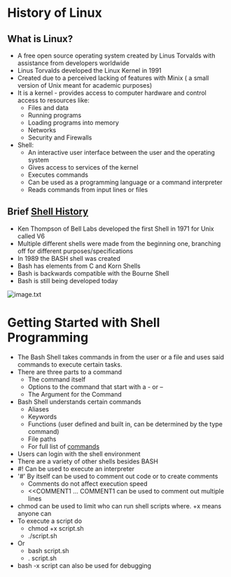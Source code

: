 # History of Linux
## What is Linux?
- A free open source operating system created by Linus Torvalds with assistance from developers worldwide
- Linus Torvalds developed the Linux Kernel in 1991
- Created due to a perceived lacking of features with Minix ( a small version of Unix meant for academic purposes)
- It is a kernel - provides access to computer hardware and control access to resources like: 
  - Files and data
  - Running programs
  - Loading programs into memory
  - Networks
  - Security and Firewalls
- Shell:
  - An interactive user interface between the user and the operating system
  - Gives access to services of the kernel
  - Executes commands
  - Can be used as a programming language or a command interpreter
  - Reads commands from input lines or files
## Brief [Shell History](https://developer.ibm.com/tutorials/l-linux-shells/)
- Ken Thompson of Bell Labs developed the first Shell in 1971 for Unix called V6
- Multiple different shells were made from the beginning one, branching off for different purposes/specifications
- In 1989 the BASH shell was created
- Bash has elements from C and Korn Shells
- Bash is backwards compatible with the Bourne Shell
- Bash is still being developed today

![image.txt](https://developer.ibm.com/developer/default/tutorials/l-linux-shells/images/figure1.gif)

# Getting Started with Shell Programming
- The Bash Shell takes commands in from the user or a file and uses said commands to execute certain tasks.
- There are three parts to a command
  - The command itself
  - Options to the command that start with a - or – 
  - The Argument for the Command
- Bash Shell understands certain commands
  - Aliases
  - Keywords
  - Functions (user defined and built in, can be determined by the type command)
  - File paths
  - For full list of [commands](https://bash.cyberciti.biz/guide/Shell_commands#Executing_commands_using_the_Bash_Shell)
- Users can login with the shell environment
- There are a variety of other shells besides BASH
- #! Can be used to execute an interpreter
- '#' By itself can be used to comment out code or to create comments
  - Comments do not affect execution speed
  - <<COMMENT1 … COMMENT1 can be used to comment out multiple lines
- chmod can be used to limit who can run shell scripts where. +x means anyone can
- To execute a script do
  - chmod +x script.sh
  - ./script.sh
- Or
  - bash script.sh
  - . script.sh
- bash -x script can also be used for debugging

